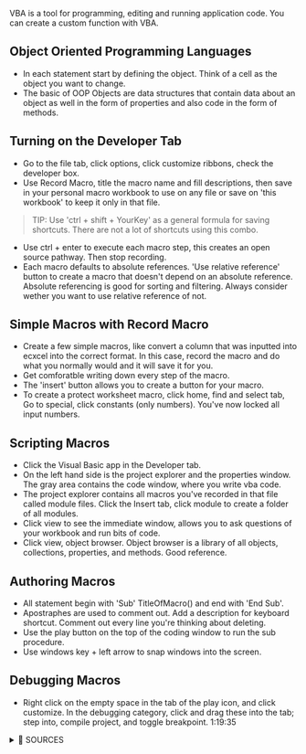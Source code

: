 VBA is a tool for programming, editing and running application code. You can create a custom function with VBA. 

## Object Oriented Programming Languages
- In each statement start by defining the object. Think of a cell as the object you want to change.
- The basic of OOP Objects are data structures that contain data about an object as well in the form of properties and also code in the form of methods.

## Turning on the Developer Tab
- Go to the file tab, click options, click customize ribbons, check the developer box.
- Use Record Macro, title the macro name and fill descriptions, then save in your personal macro workbook to use on any file or save on 'this workbook' to keep it only in that file.
> TIP: Use 'ctrl + shift + YourKey' as a general formula for saving shortcuts. There are not a lot of shortcuts using this combo.
- Use ctrl + enter to execute each macro step, this creates an open source pathway. Then stop recording.
- Each macro defaults to absolute references. 'Use relative reference' button to create a macro that doesn't depend on an absolute reference. Absolute referencing is good for sorting and filtering. Always consider wether you want to use relative reference of not. 

## Simple Macros with Record Macro 
- Create a few simple macros, like convert a column that was inputted into ecxcel into the correct format. In this case, record the macro and do what you normally would and it will save it for you.
- Get comforatble writing down every step of the macro. 
- The 'insert' button allows you to create a button for your macro.
- To create a protect worksheet macro, click home, find and select tab, Go to special, click constants (only numbers). You've now locked all input numbers.

## Scripting Macros
- Click the Visual Basic app in the Developer tab.
- On the left hand side is the project explorer and the properties window. The gray area contains the code window, where you write vba code.
- The project explorer contains all macros you've recorded in that file called module files. Click the Insert tab, click module to create a folder of all modules.
- Click view to see the immediate window, allows you to ask questions of your workbook and run bits of code.
- Click view, object browser. Object browser is a library of all objects, collections, properties, and methods. Good reference.


## Authoring Macros
- All statement begin with 'Sub' TitleOfMacro() and end with 'End Sub'.
- Apostraphes are used to comment out. Add a description for keyboard shortcut. Comment out every line you're thinking about deleting.
- Use the play button on the top of the coding window to run the sub procedure.
- Use windows key + left arrow to snap windows into the screen.

## Debugging Macros
- Right click on the empty space in the tab of the play icon, and click customize. In the debugging category, click and drag these into the tab; step into, compile project, and toggle breakpoint.
1:19:35




<details>
 <summary>🛑 SOURCES</summary>

---  
- VBA Beginner Tutorial - https://www.youtube.com/watch?v=G05TrN7nt6k&list=PLoyECfvEFOjYYy54Wa9E83xycKilVMoHp
- 

<ins>Testing</ins> -- To underline text

---

<details>
